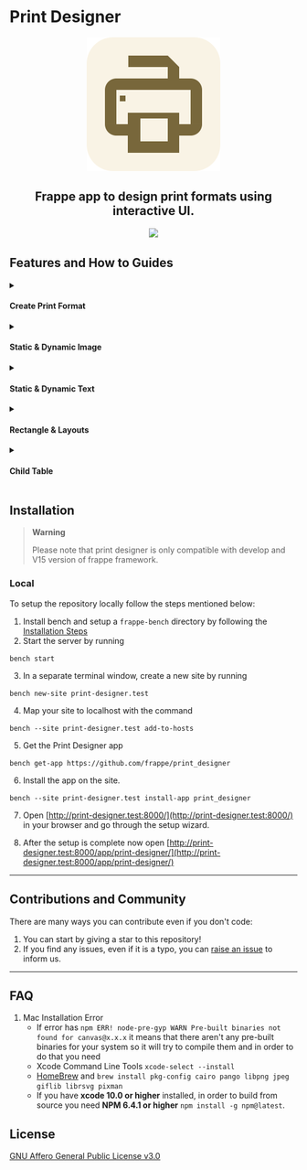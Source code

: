 # Print Designer
<div align="center" markdown="1">

![ Print Designer Logo ](print_designer/public/images/print-designer-logo.svg)

</div>
<div align="center" markdown="1" >

## Frappe app to design print formats using interactive UI.

![](https://github.com/frappe/print_designer/assets/39730881/f5773202-e9c7-421a-8fce-f4ed5c078ae6)

</div>

## Features and How to Guides
<details>
<summary><h4>Create Print Format</h4></summary>

#### Using Awesomebar

https://github.com/frappe/print_designer/assets/39730881/913649cf-84f6-4284-b373-0997aaa3e356

#### Using Print Page

https://github.com/frappe/print_designer/assets/39730881/502a3e29-8bb5-4ec7-bfda-eaa85505acec
</details>
<details>
<summary><h4>Static & Dynamic Image</h4></summary>

#### Static Image

https://github.com/frappe/print_designer/assets/39730881/4d73d720-2de4-4d0a-9435-f924b8de3b7e

#### Dynamic Image

https://github.com/frappe/print_designer/assets/39730881/c22df30b-9e91-4e1c-9a73-51d85c149412

</details>
<details>
<summary><h4>Static & Dynamic Text</h4></summary>

#### Dynamic Text

https://github.com/frappe/print_designer/assets/39730881/e1c5a970-8df4-443d-828f-a5513fad41df

#### Static Text

https://github.com/frappe/print_designer/assets/39730881/de629a8e-fbec-4449-8e03-f08346ffe460

</details>
<details>
<summary><h4>Rectangle & Layouts</h4></summary>

#### Rectangle

https://github.com/frappe/print_designer/assets/39730881/cc3e64ce-285d-4a60-b249-a4b6dd4d2ce0

</details>
<details>
<summary><h4>Child Table</h4></summary>

https://github.com/frappe/print_designer/assets/39730881/b9cb5db7-1336-475c-9d82-d20c3a6a903e

</details>

## Installation
> **Warning**
>
> Please note that print designer is only compatible with develop and V15 version of frappe framework.
### Local

To setup the repository locally follow the steps mentioned below:

1. Install bench and setup a `frappe-bench` directory by following the [Installation Steps](https://frappeframework.com/docs/user/en/installation)
2. Start the server by running 
```
bench start
```
3. In a separate terminal window, create a new site by running 
```
bench new-site print-designer.test
```
4. Map your site to localhost with the command 
```
bench --site print-designer.test add-to-hosts
```
5. Get the Print Designer app
```
bench get-app https://github.com/frappe/print_designer
```
6. Install the app on the site. 
```
bench --site print-designer.test install-app print_designer
```
7.  Open [http://print-designer.test:8000/](http://print-designer.test:8000/) in your browser and go through the setup wizard. 

8.  After the setup is complete now open [http://print-designer.test:8000/app/print-designer/](http://print-designer.test:8000/app/print-designer/)
---
## Contributions and Community

There are many ways you can contribute even if you don't code:

1. You can start by giving a star to this repository!
1. If you find any issues, even if it is a typo, you can [raise an issue](https://github.com/frappe/print_designer/issues/new) to inform us.

---

## FAQ
1. Mac Installation Error
    - If error has `npm ERR! node-pre-gyp WARN Pre-built binaries not found for canvas@x.x.x` it means that there aren't any pre-built binaries for your system so it will try to compile them and in order to do that you need 
    - Xcode Command Line Tools `xcode-select --install`
    - [HomeBrew](https://brew.sh/) and `brew install pkg-config cairo pango libpng jpeg giflib librsvg pixman`
    - If you have **xcode 10.0 or higher** installed, in order to build from source you need **NPM 6.4.1 or higher** `npm install -g npm@latest`.

## License

[GNU Affero General Public License v3.0](license.txt)

